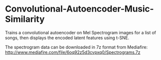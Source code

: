 # Convolutional-Autoencoder-Music-Similarity
Trains a convolutional autoencoder on Mel Spectrogram images for a list of songs, then displays the encoded latent features using t-SNE.

The spectrogram data can be downloaded in 7z format from Mediafire:  http://www.mediafire.com/file/6oq92z5d3cvpxq0/Spectrograms.7z
